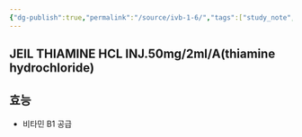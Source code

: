 ```yaml
---
{"dg-publish":true,"permalink":"/source/ivb-1-6/","tags":["study_note","source"],"created":"2025-07-30T23:18:39.417+09:00","updated":"2025-08-20T10:46:32.335+09:00"}
---
```


## JEIL THIAMINE HCL INJ.50mg/2ml/A(thiamine hydrochloride)
## 효능
- 비타민 B1 공급 